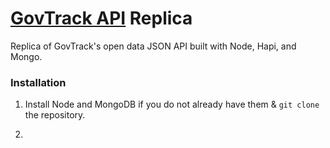 # [GovTrack API](https://www.govtrack.us/) Replica
Replica of GovTrack's open data JSON API built with Node, Hapi, and Mongo.

### Installation
1. Install Node and MongoDB if you do not already have them & `git clone` the repository.

1. 
